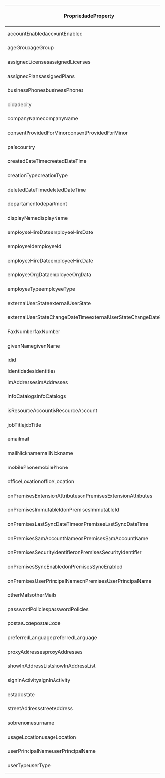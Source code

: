 | <span data-ttu-id="1acf6-101">Propriedade</span><span class="sxs-lookup"><span data-stu-id="1acf6-101">Property</span></span>                        | <span data-ttu-id="1acf6-102">eq</span><span class="sxs-lookup"><span data-stu-id="1acf6-102">eq</span></span>                   | <span data-ttu-id="1acf6-103">ne</span><span class="sxs-lookup"><span data-stu-id="1acf6-103">ne</span></span>                | <span data-ttu-id="1acf6-104">NÃO</span><span class="sxs-lookup"><span data-stu-id="1acf6-104">NOT</span></span>               | <span data-ttu-id="1acf6-105">ge</span><span class="sxs-lookup"><span data-stu-id="1acf6-105">ge</span></span>                   | <span data-ttu-id="1acf6-106">le</span><span class="sxs-lookup"><span data-stu-id="1acf6-106">le</span></span>                   | <span data-ttu-id="1acf6-107">na</span><span class="sxs-lookup"><span data-stu-id="1acf6-107">in</span></span>                   | <span data-ttu-id="1acf6-108">startsWith</span><span class="sxs-lookup"><span data-stu-id="1acf6-108">startsWith</span></span>           | <span data-ttu-id="1acf6-109">valores nulos</span><span class="sxs-lookup"><span data-stu-id="1acf6-109">null values</span></span>          |
|---------------------------------|----------------------|-------------------|-------------------|----------------------|----------------------|----------------------|----------------------|----------------------|
| <span data-ttu-id="1acf6-110">accountEnabled</span><span class="sxs-lookup"><span data-stu-id="1acf6-110">accountEnabled</span></span>                  | ![Padrão.][default] | ![Avançado.][AQP] | ![Avançado.][AQP] |                      |                      | ![Padrão.][default] |                      |                      |
| <span data-ttu-id="1acf6-115">ageGroup</span><span class="sxs-lookup"><span data-stu-id="1acf6-115">ageGroup</span></span>                        | ![Padrão.][default] | ![Avançado.][AQP] | ![Avançado.][AQP] |                      |                      | ![Padrão.][default] |                      |                      |
| <span data-ttu-id="1acf6-120">assignedLicenses</span><span class="sxs-lookup"><span data-stu-id="1acf6-120">assignedLicenses</span></span>                | ![Padrão.][default] |                   | ![Avançado.][AQP] |                      |                      |                      |                      |                      |
| <span data-ttu-id="1acf6-123">assignedPlans</span><span class="sxs-lookup"><span data-stu-id="1acf6-123">assignedPlans</span></span>                   | ![Padrão.][default] |                   | ![Avançado.][AQP] |                      |                      |                      |                      |                      |
| <span data-ttu-id="1acf6-126">businessPhones</span><span class="sxs-lookup"><span data-stu-id="1acf6-126">businessPhones</span></span>                  | ![Padrão.][default] |                   | ![Avançado.][AQP] |                      |                      |                      |                      |                      |
| <span data-ttu-id="1acf6-129">cidade</span><span class="sxs-lookup"><span data-stu-id="1acf6-129">city</span></span>                            | ![Padrão.][default] | ![Avançado.][AQP] | ![Avançado.][AQP] | ![Padrão.][default] | ![Padrão.][default] | ![Padrão.][default] | ![Padrão.][default] | ![Avançado.][AQP]    |
| <span data-ttu-id="1acf6-138">companyName</span><span class="sxs-lookup"><span data-stu-id="1acf6-138">companyName</span></span>                     | ![Avançado.][AQP]    | ![Avançado.][AQP] | ![Avançado.][AQP] | ![Avançado.][AQP]    | ![Avançado.][AQP]    | ![Avançado.][AQP]    | ![Avançado.][AQP]    | ![Avançado.][AQP]    |
| <span data-ttu-id="1acf6-147">consentProvidedForMinor</span><span class="sxs-lookup"><span data-stu-id="1acf6-147">consentProvidedForMinor</span></span>         | ![Padrão.][default] | ![Avançado.][AQP] | ![Avançado.][AQP] |                      |                      | ![Padrão.][default] |                      |                      |
| <span data-ttu-id="1acf6-152">país</span><span class="sxs-lookup"><span data-stu-id="1acf6-152">country</span></span>                         | ![Padrão.][default] | ![Avançado.][AQP] | ![Avançado.][AQP] | ![Padrão.][default] | ![Padrão.][default] | ![Padrão.][default] | ![Padrão.][default] | ![Avançado.][AQP]    |
| <span data-ttu-id="1acf6-161">createdDateTime</span><span class="sxs-lookup"><span data-stu-id="1acf6-161">createdDateTime</span></span>                 | ![Padrão.][default] | ![Avançado.][AQP] | ![Avançado.][AQP] | ![Padrão.][default] | ![Padrão.][default] | ![Avançado.][AQP]    |                      |                      |
| <span data-ttu-id="1acf6-168">creationType</span><span class="sxs-lookup"><span data-stu-id="1acf6-168">creationType</span></span>                    | ![Padrão.][default] | ![Avançado.][AQP] | ![Avançado.][AQP] |                      |                      | ![Padrão.][default] |                      |                      |
| <span data-ttu-id="1acf6-173">deletedDateTime</span><span class="sxs-lookup"><span data-stu-id="1acf6-173">deletedDateTime</span></span>                 | ![Padrão.][default] | ![Avançado.][AQP] | ![Avançado.][AQP] | ![Padrão.][default] | ![Padrão.][default] | ![Avançado.][AQP]    |                      |                      |
| <span data-ttu-id="1acf6-180">departamento</span><span class="sxs-lookup"><span data-stu-id="1acf6-180">department</span></span>                      | ![Padrão.][default] | ![Avançado.][AQP] | ![Avançado.][AQP] | ![Padrão.][default] | ![Padrão.][default] | ![Padrão.][default] | ![Padrão.][default] | ![Avançado.][AQP]    |
| <span data-ttu-id="1acf6-189">displayName</span><span class="sxs-lookup"><span data-stu-id="1acf6-189">displayName</span></span>                     | ![Padrão.][default] | ![Avançado.][AQP] | ![Avançado.][AQP] | ![Padrão.][default] | ![Padrão.][default] | ![Padrão.][default] | ![Padrão.][default] | ![Avançado.][AQP]    |
| <span data-ttu-id="1acf6-198">employeeHireDate</span><span class="sxs-lookup"><span data-stu-id="1acf6-198">employeeHireDate</span></span>                | ![Avançado.][AQP]    | ![Avançado.][AQP] | ![Avançado.][AQP] | ![Avançado.][AQP]    | ![Avançado.][AQP]    | ![Avançado.][AQP]    |                      |                      |
| <span data-ttu-id="1acf6-205">employeeId</span><span class="sxs-lookup"><span data-stu-id="1acf6-205">employeeId</span></span>                      | ![Padrão.][default] | ![Avançado.][AQP] | ![Avançado.][AQP] | ![Padrão.][default] | ![Padrão.][default] |                      | ![Padrão.][default] | ![Padrão.][default] |
| <span data-ttu-id="1acf6-213">employeeHireDate</span><span class="sxs-lookup"><span data-stu-id="1acf6-213">employeeHireDate</span></span>                | ![Avançado.][AQP]    | ![Avançado.][AQP] | ![Avançado.][AQP] | ![Avançado.][AQP]    | ![Avançado.][AQP]    | ![Avançado.][AQP]    |                      |                      |
| <span data-ttu-id="1acf6-220">employeeOrgData</span><span class="sxs-lookup"><span data-stu-id="1acf6-220">employeeOrgData</span></span>                 | ![Avançado.][AQP]    | ![Avançado.][AQP] | ![Avançado.][AQP] | ![Avançado.][AQP]    | ![Avançado.][AQP]    | ![Avançado.][AQP]    |                      |                      |
| <span data-ttu-id="1acf6-227">employeeType</span><span class="sxs-lookup"><span data-stu-id="1acf6-227">employeeType</span></span>                    | ![Avançado.][AQP]    | ![Avançado.][AQP] | ![Avançado.][AQP] | ![Avançado.][AQP]    | ![Avançado.][AQP]    | ![Avançado.][AQP]    | ![Avançado.][AQP]    |                      |
| <span data-ttu-id="1acf6-235">externalUserState</span><span class="sxs-lookup"><span data-stu-id="1acf6-235">externalUserState</span></span>               | ![Padrão.][default] | ![Avançado.][AQP] | ![Avançado.][AQP] |                      |                      | ![Padrão.][default] |                      |                      |
| <span data-ttu-id="1acf6-240">externalUserStateChangeDateTime</span><span class="sxs-lookup"><span data-stu-id="1acf6-240">externalUserStateChangeDateTime</span></span> | ![Padrão.][default] | ![Avançado.][AQP] | ![Avançado.][AQP] |                      |                      | ![Padrão.][default] |                      |                      |
| <span data-ttu-id="1acf6-245">FaxNumber</span><span class="sxs-lookup"><span data-stu-id="1acf6-245">faxNumber</span></span>                       | ![Avançado.][AQP]    | ![Avançado.][AQP] | ![Avançado.][AQP] | ![Avançado.][AQP]    | ![Avançado.][AQP]    | ![Avançado.][AQP]    | ![Avançado.][AQP]    | ![Avançado.][AQP]    |
| <span data-ttu-id="1acf6-254">givenName</span><span class="sxs-lookup"><span data-stu-id="1acf6-254">givenName</span></span>                       | ![Padrão.][default] | ![Avançado.][AQP] | ![Avançado.][AQP] | ![Padrão.][default] | ![Padrão.][default] | ![Padrão.][default] | ![Padrão.][default] | ![Avançado.][AQP]    |
| <span data-ttu-id="1acf6-263">id</span><span class="sxs-lookup"><span data-stu-id="1acf6-263">id</span></span>                              | ![Padrão.][default] | ![Avançado.][AQP] | ![Avançado.][AQP] |                      |                      |                      |                      |                      |
| <span data-ttu-id="1acf6-267">Identidades</span><span class="sxs-lookup"><span data-stu-id="1acf6-267">identities</span></span>                      | ![Padrão.][default] |                   |                   |                      |                      |                      |                      |                      |
| <span data-ttu-id="1acf6-269">imAddresses</span><span class="sxs-lookup"><span data-stu-id="1acf6-269">imAddresses</span></span>                     | ![Padrão.][default] |                   | ![Avançado.][AQP] | ![Padrão.][default] | ![Padrão.][default] |                      | ![Padrão.][default] |                      |
| <span data-ttu-id="1acf6-275">infoCatalogs</span><span class="sxs-lookup"><span data-stu-id="1acf6-275">infoCatalogs</span></span>                    | ![Padrão.][default] |                   | ![Avançado.][AQP] | ![Padrão.][default] | ![Padrão.][default] |                      | ![Padrão.][default] |                      |
| <span data-ttu-id="1acf6-281">isResourceAccount</span><span class="sxs-lookup"><span data-stu-id="1acf6-281">isResourceAccount</span></span>               | ![Padrão.][default] | ![Avançado.][AQP] | ![Avançado.][AQP] |                      |                      |                      |                      |                      |
| <span data-ttu-id="1acf6-285">jobTitle</span><span class="sxs-lookup"><span data-stu-id="1acf6-285">jobTitle</span></span>                        | ![Padrão.][default] | ![Avançado.][AQP] | ![Avançado.][AQP] | ![Padrão.][default] | ![Padrão.][default] | ![Padrão.][default] | ![Padrão.][default] | ![Avançado.][AQP]    |
| <span data-ttu-id="1acf6-294">email</span><span class="sxs-lookup"><span data-stu-id="1acf6-294">mail</span></span>                            | ![Padrão.][default] | ![Avançado.][AQP] | ![Avançado.][AQP] | ![Padrão.][default] | ![Padrão.][default] | ![Padrão.][default] | ![Padrão.][default] |                      |
| <span data-ttu-id="1acf6-302">mailNickname</span><span class="sxs-lookup"><span data-stu-id="1acf6-302">mailNickname</span></span>                    | ![Padrão.][default] | ![Avançado.][AQP] | ![Avançado.][AQP] | ![Padrão.][default] | ![Padrão.][default] | ![Padrão.][default] | ![Padrão.][default] | ![Avançado.][AQP]    |
| <span data-ttu-id="1acf6-311">mobilePhone</span><span class="sxs-lookup"><span data-stu-id="1acf6-311">mobilePhone</span></span>                     | ![Avançado.][AQP]    | ![Avançado.][AQP] | ![Avançado.][AQP] | ![Avançado.][AQP]    | ![Avançado.][AQP]    | ![Avançado.][AQP]    | ![Avançado.][AQP]    | ![Avançado.][AQP]    |
| <span data-ttu-id="1acf6-320">officeLocation</span><span class="sxs-lookup"><span data-stu-id="1acf6-320">officeLocation</span></span>                  | ![Avançado.][AQP]    | ![Avançado.][AQP] | ![Avançado.][AQP] | ![Avançado.][AQP]    | ![Avançado.][AQP]    | ![Avançado.][AQP]    | ![Avançado.][AQP]    | ![Avançado.][AQP]    |
| <span data-ttu-id="1acf6-329">onPremisesExtensionAttributes</span><span class="sxs-lookup"><span data-stu-id="1acf6-329">onPremisesExtensionAttributes</span></span>   | ![Avançado.][AQP]    |                   | ![Avançado.][AQP] | ![Avançado.][AQP]    | ![Avançado.][AQP]    | ![Avançado.][AQP]    |                      |                      |
| <span data-ttu-id="1acf6-335">onPremisesImmutableId</span><span class="sxs-lookup"><span data-stu-id="1acf6-335">onPremisesImmutableId</span></span>           | ![Avançado.][AQP]    | ![Avançado.][AQP] | ![Avançado.][AQP] | ![Avançado.][AQP]    | ![Avançado.][AQP]    | ![Avançado.][AQP]    |                      |                      |
| <span data-ttu-id="1acf6-342">onPremisesLastSyncDateTime</span><span class="sxs-lookup"><span data-stu-id="1acf6-342">onPremisesLastSyncDateTime</span></span>      | ![Avançado.][AQP]    | ![Avançado.][AQP] | ![Avançado.][AQP] | ![Avançado.][AQP]    | ![Avançado.][AQP]    | ![Avançado.][AQP]    |                      |                      |
| <span data-ttu-id="1acf6-349">onPremisesSamAccountName</span><span class="sxs-lookup"><span data-stu-id="1acf6-349">onPremisesSamAccountName</span></span>        | ![Avançado.][AQP]    | ![Avançado.][AQP] | ![Avançado.][AQP] | ![Avançado.][AQP]    | ![Avançado.][AQP]    | ![Avançado.][AQP]    | ![Avançado.][AQP]    |                      |
| <span data-ttu-id="1acf6-357">onPremisesSecurityIdentifier</span><span class="sxs-lookup"><span data-stu-id="1acf6-357">onPremisesSecurityIdentifier</span></span>    | ![Padrão.][default] | ![Avançado.][AQP] | ![Avançado.][AQP] |                      |                      | ![Padrão.][default] |                      | ![Avançado.][AQP]    |
| <span data-ttu-id="1acf6-363">onPremisesSyncEnabled</span><span class="sxs-lookup"><span data-stu-id="1acf6-363">onPremisesSyncEnabled</span></span>           | ![Padrão.][default] | ![Avançado.][AQP] | ![Avançado.][AQP] |                      |                      | ![Padrão.][default] |                      |                      |
| <span data-ttu-id="1acf6-368">onPremisesUserPrincipalName</span><span class="sxs-lookup"><span data-stu-id="1acf6-368">onPremisesUserPrincipalName</span></span>     | ![Padrão.][default] | ![Avançado.][AQP] | ![Avançado.][AQP] | ![Padrão.][default] | ![Padrão.][default] | ![Padrão.][default] | ![Padrão.][default] |                      |
| <span data-ttu-id="1acf6-376">otherMails</span><span class="sxs-lookup"><span data-stu-id="1acf6-376">otherMails</span></span>                      | ![Padrão.][default] |                   | ![Avançado.][AQP] | ![Padrão.][default] | ![Padrão.][default] | ![Padrão.][default] | ![Padrão.][default] |                      |
| <span data-ttu-id="1acf6-383">passwordPolicies</span><span class="sxs-lookup"><span data-stu-id="1acf6-383">passwordPolicies</span></span>                | ![Avançado.][AQP]    | ![Avançado.][AQP] | ![Avançado.][AQP] |                      |                      |                      |                      | ![Avançado.][AQP]    |
| <span data-ttu-id="1acf6-388">postalCode</span><span class="sxs-lookup"><span data-stu-id="1acf6-388">postalCode</span></span>                      | ![Avançado.][AQP]    | ![Avançado.][AQP] | ![Avançado.][AQP] | ![Avançado.][AQP]    | ![Avançado.][AQP]    | ![Avançado.][AQP]    | ![Avançado.][AQP]    | ![Avançado.][AQP]    |
| <span data-ttu-id="1acf6-397">preferredLanguage</span><span class="sxs-lookup"><span data-stu-id="1acf6-397">preferredLanguage</span></span>               | ![Avançado.][AQP]    | ![Avançado.][AQP] | ![Avançado.][AQP] | ![Avançado.][AQP]    | ![Avançado.][AQP]    | ![Avançado.][AQP]    | ![Avançado.][AQP]    | ![Avançado.][AQP]    |
| <span data-ttu-id="1acf6-406">proxyAddresses</span><span class="sxs-lookup"><span data-stu-id="1acf6-406">proxyAddresses</span></span>                  | ![Padrão.][default] |                   | ![Avançado.][AQP] | ![Padrão.][default] | ![Padrão.][default] |                      | ![Padrão.][default] | ![Avançado.][AQP]    |
| <span data-ttu-id="1acf6-413">showInAddressList</span><span class="sxs-lookup"><span data-stu-id="1acf6-413">showInAddressList</span></span>               | ![Avançado.][AQP]    | ![Avançado.][AQP] | ![Avançado.][AQP] |                      |                      | ![Avançado.][AQP]    |                      |                      |
| <span data-ttu-id="1acf6-418">signInActivity</span><span class="sxs-lookup"><span data-stu-id="1acf6-418">signInActivity</span></span>                  | ![Padrão.][default] | ![Avançado.][AQP] | ![Avançado.][AQP] | ![Padrão.][default] | ![Padrão.][default] |                      |                      |                      |
| <span data-ttu-id="1acf6-424">estado</span><span class="sxs-lookup"><span data-stu-id="1acf6-424">state</span></span>                           | ![Padrão.][default] | ![Avançado.][AQP] | ![Avançado.][AQP] | ![Padrão.][default] | ![Padrão.][default] | ![Padrão.][default] | ![Padrão.][default] | ![Avançado.][AQP]    |
| <span data-ttu-id="1acf6-433">streetAddress</span><span class="sxs-lookup"><span data-stu-id="1acf6-433">streetAddress</span></span>                   | ![Avançado.][AQP]    | ![Avançado.][AQP] | ![Avançado.][AQP] | ![Avançado.][AQP]    | ![Avançado.][AQP]    | ![Avançado.][AQP]    | ![Avançado.][AQP]    | ![Avançado.][AQP]    |
| <span data-ttu-id="1acf6-442">sobrenome</span><span class="sxs-lookup"><span data-stu-id="1acf6-442">surname</span></span>                         | ![Padrão.][default] | ![Avançado.][AQP] | ![Avançado.][AQP] | ![Padrão.][default] | ![Padrão.][default] | ![Padrão.][default] | ![Padrão.][default] | ![Avançado.][AQP]    |
| <span data-ttu-id="1acf6-451">usageLocation</span><span class="sxs-lookup"><span data-stu-id="1acf6-451">usageLocation</span></span>                   | ![Padrão.][default] | ![Avançado.][AQP] | ![Avançado.][AQP] | ![Padrão.][default] | ![Padrão.][default] | ![Padrão.][default] | ![Padrão.][default] |                      |
| <span data-ttu-id="1acf6-459">userPrincipalName</span><span class="sxs-lookup"><span data-stu-id="1acf6-459">userPrincipalName</span></span>               | ![Padrão.][default] | ![Avançado.][AQP] | ![Avançado.][AQP] | ![Padrão.][default] | ![Padrão.][default] | ![Padrão.][default] | ![Padrão.][default] |                      |
| <span data-ttu-id="1acf6-467">userType</span><span class="sxs-lookup"><span data-stu-id="1acf6-467">userType</span></span>                        | ![Padrão.][default] | ![Avançado.][AQP] | ![Avançado.][AQP] |                      |                      | ![Padrão.][default] |                      | ![Avançado.][AQP]    |


[AQP]: /graph/images/advanced-query-parameters/advanced.png
[default]: /graph/images/advanced-query-parameters/default.png